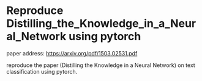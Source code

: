 # Reproduce Distilling_the_Knowledge_in_a_Neural_Network using pytorch
paper address: https://arxiv.org/pdf/1503.02531.pdf

reproduce the paper (Distilling the Knowledge in a Neural Network) on text classification using pytorch.
